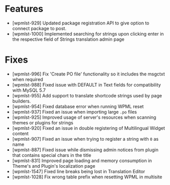 # Features
* [wpmlst-929] Updated package registration API to give option to connect package to post.
* [wpmlst-1000] Implemented searching for strings upon clicking enter in the respective field of Strings translation admin page

# Fixes
* [wpmlst-996] Fix 'Create PO file' functionality so it includes the msgctxt when required
* [wpmlst-988] Fixed issue with DEFAULT in Text fields for compatibility with MySQL 5.7
* [wpmlst-955] Add support to translate shortcode strings used by page builders.
* [wpmlst-954] Fixed database error when running WPML reset
* [wpmlst-937] Fixed an issue when importing large `.po` files
* [wpmlst-925] Improved usage of server's resources when scanning themes or plugins for strings
* [wpmlst-920] Fixed an issue in double registering of Multilingual Widget content
* [wpmlst-907] Fixed an issue when trying to register a string with `0` as name
* [wpmlst-887] Fixed issue while dismissing admin notices from plugin that contains special chars in the title
* [wpmlst-831] Improved page loading and memory consumption in Theme's and Plugin's localization page
* [wpmlst-1547] Fixed line breaks being lost in Translation Editor
* [wpmlst-1028] Fix wrong table prefix when resetting WPML in multisite